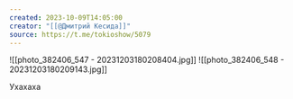 ```yaml
---
created: 2023-10-09T14:05:00
creator: "[[@Дмитрий Кесида]]"
source: https://t.me/tokioshow/5079
---
```


![[photo_382406_547 - 20231203180208404.jpg]]
![[photo_382406_548 - 20231203180209143.jpg]]

Ухахаха
